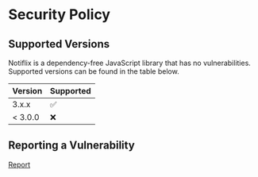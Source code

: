 # Security Policy

## Supported Versions

Notiflix is a dependency-free JavaScript library that has no vulnerabilities. Supported versions can be found in the table below.

| Version | Supported          |
| ------- | ------------------ |
| 3.x.x   | :white_check_mark: |
| < 3.0.0   | :x:                |

## Reporting a Vulnerability

[Report](https://github.com/notiflix/Notiflix/issues)

